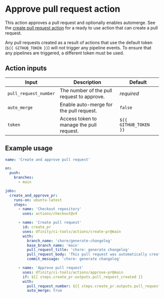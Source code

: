 # Approve pull request action

This action approves a pull request and optionally enables automerge. See the [create pull request action](../create-pr/README.md) for a ready to use action that can create a pull request.

Any pull requests created as a result of actions that use the default token (`${{ GITHUB_TOKEN }}`) will not trigger any pipeline events. To ensure that any pipelines are triggered, a different token must be used.

## Action inputs

| Input                 | Description                                | Default               |
| --------------------- | ------------------------------------------ | --------------------- |
| `pull_request_number` | The number of the pull request to approve. | _required_            |
| `auto_merge`          | Enable auto-merge for the pull request.    | `false`               |
| `token`               | Access token to manage the pull request.   | `${{ GITHUB_TOKEN }}` |

## Example usage

```yaml
name: 'Create and approve pull request'

on:
  push:
    branches:
      - main

jobs:
  create_and_approve_pr:
    runs-on: ubuntu-latest
    steps:
      - name: 'Checkout repository'
        uses: actions/checkout@v4

      - name: 'Create pull request'
        id: create_pr
        uses: dfinity/ci-tools/actions/create-pr@main
        with:
          branch_name: 'chore/generate-changelog'
          base_branch_name: 'main'
          pull_request_title: 'chore: generate changelog'
          pull_request_body: 'This pull request was automatically created by a GitHub Action to generate changelogs.'
          commit_message: 'chore: generate changelog'

      - name: 'Approve pull request'
        uses: dfinity/ci-tools/actions/approve-pr@main
        if: ${{ steps.create_pr.outputs.pull_request_created }}
        with:
          pull_request_number: ${{ steps.create_pr.outputs.pull_request_number }}
          auto_merge: true
```

